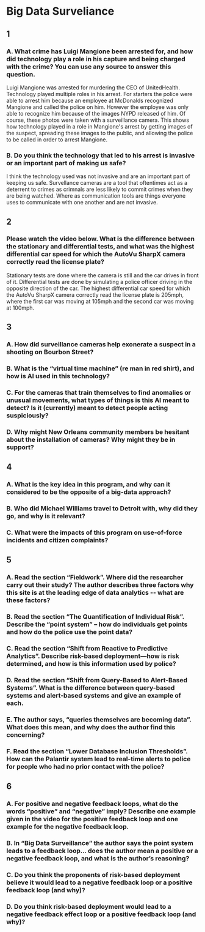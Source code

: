 # Big Data Surveliance
## 1
### A. What crime has Luigi Mangione been arrested for, and how did technology play a role in his capture and being charged with the crime? You can use any source to answer this question.
Luigi Mangione was arrested for murdering the CEO of UnitedHealth. Technology played multiple roles in his arrest. For starters the police were able to arrest him because an employee at McDonalds recognized Mangione and called the police on him. However the employee was only able to recognize him because of the images NYPD released of him. Of course, these photos were taken with a surveillance camera. This shows how technology played in a role in Mangione's arrest by getting images of the suspect, spreading these images to the public, and allowing the police to be called in order to arrest Mangione.

### B. Do you think the technology that led to his arrest is invasive or an important part of making us safe?
I think the technology used was not invasive and are an important part of keeping us safe. Survellance cameras are a tool that oftentimes act as a deterrent to crimes as crimnals are less likely to commit crimes when they are being watched. Where as communication tools are things everyone uses to communicate with one another and are not invasive.

## 2
### Please watch the video below. What is the difference between the stationary and differential tests, and what was the highest differential car speed for which the AutoVu SharpX camera correctly read the license plate?
Stationary tests are done where the camera is still and the car drives in front of it. Differential tests are done by simulating a police officer driving in the opposite direction of the car. The highest differential car speed for which the AutoVu SharpX camera correctly read the license plate is 205mph, where the first car was moving at 105mph and the second car was moving at 100mph.

## 3
### A. How did surveillance cameras help exonerate a suspect in a shooting on Bourbon Street?

### B. What is the “virtual time machine” (re man in red shirt), and how is AI used in this technology?

### C. For the cameras that train themselves to find anomalies or unusual movements, what types of things is this AI meant to detect? Is it (currently) meant to detect people acting suspiciously?

### D. Why might New Orleans community members be hesitant about the installation of cameras? Why might they be in support?

## 4
### A. What is the key idea in this program, and why can it considered to be the opposite of a big-data approach?

### B. Who did Michael Williams travel to Detroit with, why did they go, and why is it relevant?

### C. What were the impacts of this program on use-of-force incidents and citizen complaints? 

## 5
### A. Read the section “Fieldwork”. Where did the researcher carry out their study? The author describes three factors why this site is at the leading edge of data analytics -- what are these factors?

### B. Read the section “The Quantification of Individual Risk”. Describe the “point system” – how do individuals get points and how do the police use the point data?

### C. Read the section “Shift from Reactive to Predictive Analytics”. Describe risk-based deployment—how is risk determined, and how is this information used by police? 

### D. Read the section “Shift from Query-Based to Alert-Based Systems”. What is the difference between query-based systems and alert-based systems and give an example of each.

### E.  The author says, “queries themselves are becoming data”.  What does this mean, and why does the author find this concerning?

### F. Read the section “Lower Database Inclusion Thresholds”. How can the Palantir system lead to real-time alerts to police for people who had no prior contact with the police?

## 6
### A.  For positive and negative feedback loops, what do the words “positive” and “negative” imply? Describe one example given in the video for the positive feedback loop and one example for the negative feedback loop.

### B. In “Big Data Surveillance” the author says the point system leads to a feedback loop… does the author mean a positive or a negative feedback loop, and what is the author’s reasoning?

### C. Do you think the proponents of risk-based deployment believe it would lead to a negative feedback loop or a positive feedback loop (and why)?

### D. Do you think risk-based deployment would lead to a negative feedback effect loop or a positive feedback loop (and why)?
